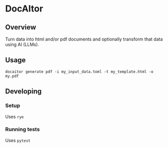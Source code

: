 # DocAItor

## Overview

Turn data into html and/or pdf documents and optionally transform that data using AI (LLMs).

## Usage

```shell
docaitor generate pdf -i my_input_data.toml -t my_template.html -o my.pdf
```
## Developing

### Setup

Uses `rye`

### Running tests

Uses `pytest`


